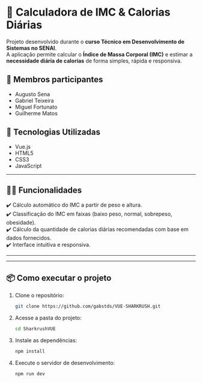 
# 🧮 Calculadora de IMC & Calorias Diárias  

Projeto desenvolvido durante o **curso Técnico em Desenvolvimento de Sistemas no SENAI**.  
A aplicação permite calcular o **Índice de Massa Corporal (IMC)** e estimar a **necessidade diária de calorias** de forma simples, rápida e responsiva.  


## 🚀 Membros participantes
- Augusto Sena
- Gabriel Teixeira 
- Miguel Fortunato
- Guilherme Matos 


## 🚀 Tecnologias Utilizadas
- Vue.js 
- HTML5  
- CSS3  
- JavaScript  



---

## 👨‍💻 Funcionalidades
✔️ Cálculo automático do IMC a partir de peso e altura.  
✔️ Classificação do IMC em faixas (baixo peso, normal, sobrepeso, obesidade).  
✔️ Cálculo da quantidade de calorias diárias recomendadas com base em dados fornecidos.  
✔️ Interface intuitiva e responsiva.  

---



---

## 📦 Como executar o projeto  

1. Clone o repositório:
   ```bash
   git clone https://github.com/gabstds/VUE-SHARKRUSH.git
   

2. Acesse a pasta do projeto:
   ```bash
   cd SharkrushVUE


3. Instale as dependências:

   ```bash
   npm install


4. Execute o servidor de desenvolvimento:

   ```bash
   npm run dev

